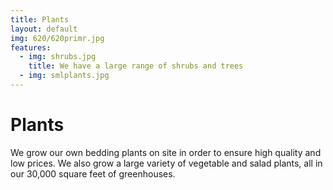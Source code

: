 ```yaml
---
title: Plants
layout: default
img: 620/620primr.jpg
features:
  - img: shrubs.jpg
    title: We have a large range of shrubs and trees
  - img: smlplants.jpg
---
```


# Plants

We grow our own bedding plants on site in order to ensure high quality and low prices.
We also grow a large variety of vegetable and salad plants, all in our 30,000 square feet of greenhouses.
